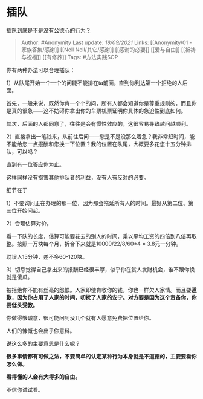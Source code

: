 # 插队
[插队到底是不是没有公德心的行为？](https://www.zhihu.com/question/50091761/answer/2122982508)

> Author: #Anonymity 
Last update: *18/09/2021* 
Links: [[Anonymity/01 - 家族答集/感谢]] [[Nell Nell/其它/感谢]] [[感谢的必要]] [[爱与自由]] [[祈祷与祝福]] [[有修养]]
Tags:  #方法实践SOP 

 
你有两种办法可以合理插队：

1）从队尾开始一个一个的问能不能排在ta前面，直到你到达第一个拒绝的人后面。

首先，一般来说，既然你肯一个个的问，所有人都会知道你是尊重规则的，而且你是真的很急——这不妨碍你拿出你的车票机票证明你具体的急迫性到底如何。

其次，后面的人都同意了，往往是会有惯性效应的，这很容易导致越问越顺利。

2）直接拿出一笔钱来，从前往后问——您是不是没那么着急？我非常赶时间，能不能给您一点报酬和您换一下位置？我的位置在队尾，大概要多花您十五分钟排队，可以吗？

直到有一位答应你为止。

这样同样没有损害其他排队者的利益，没有人有反对的必要。

细节在于

1）不要询问正在办理的那一位，因为那会拖延所有人的时间。最好从第二位、第三位开始问起。

2）合理估算对价。

看一下队的长度，估算可能要花去的别人的时间，乘以平均工资的四倍到八倍再取整。按照一万块每个月，折合下来就是10000/22/8/60*4 = 3.8元一分钟。

耽误人15分钟，差不多60-120块。

3）切忌觉得自己拿出来的报酬已经很丰厚，似乎你在赏人发财机会，谁不跟你换就是傻瓜。

被拒绝你不能有丝毫的怨恨。人家即使肯收你的钱，你也一样欠人家情。而且要**道歉，因为你占用了人家的时间，叨扰了人家的安宁。对方要是因为这个责备你，你要低头受教。**

你做得够诚意，很可能问到没几个就有人愿意免费把位置给你。

人们的慷慨也会出乎你意料。

说这么多的主要意思是什么呢？

**很多事情都有可做之法，不要简单的认定某种行为本身就是不道德的，主要要看你怎么做。**

**看得懂的人会有大得多的自由。**

不信你试试看。